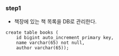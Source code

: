 ### step1
- 책장에 있는 책 목록을 DB로 관리한다.
```
create table books (
    id bigint auto_increment primary key,
    name varchar(65) not null,
    author varchar(65));
```
